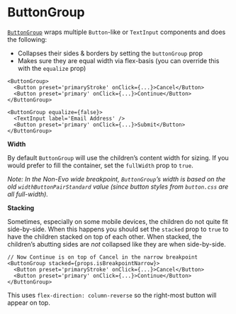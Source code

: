 # ButtonGroup

[`ButtonGroup`](/src/components/ButtonGroup/index.js) wraps multiple `Button`-like or `TextInput` components and does the following:
- Collapses their sides & borders by setting the `buttonGroup` prop
- Makes sure they are equal width via flex-basis (you can override this with the `equalize` prop)

```es6
<ButtonGroup>
  <Button preset='primaryStroke' onClick={...}>Cancel</Button>
  <Button preset='primary' onClick={...}>Continue</Button>
</ButtonGroup>

<ButtonGroup equalize={false}>
  <TextInput label='Email Address' />
  <Button preset='primary' onClick={...}>Submit</Button>
</ButtonGroup>
```

**Width**

By default `ButtonGroup` will use the children’s content width for sizing. If you would prefer to fill the container, set the `fullWidth` prop to `true`.

*Note: In the Non-Evo wide breakpoint, `ButtonGroup`’s width is based on the old `widthButtonPairStandard` value (since button styles from `button.css` are all full-width).*

**Stacking**

Sometimes, especially on some mobile devices, the children do not quite fit side-by-side. When this happens you should set the `stacked` prop to `true` to have the children stacked on top of each other. When stacked, the children’s abutting sides are *not* collapsed like they are when side-by-side.

```es6
// Now Continue is on top of Cancel in the narrow breakpoint
<ButtonGroup stacked={props.isBreakpointNarrow}>
  <Button preset='primaryStroke' onClick={...}>Cancel</Button>
  <Button preset='primary' onClick={...}>Continue</Button>
</ButtonGroup>
```

This uses `flex-direction: column-reverse` so the right-most button will appear on top.

